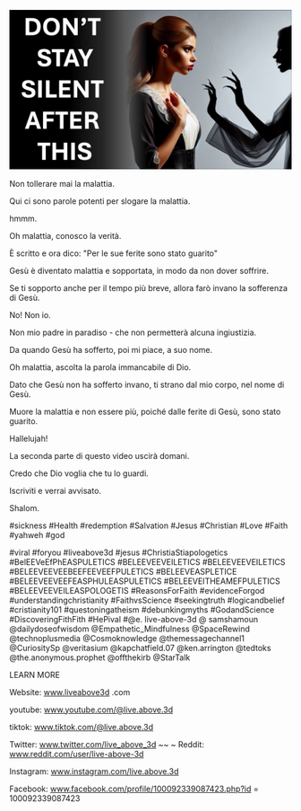 ![Video cover image](../cover.jpeg "cover-photo")

Non tollerare mai la malattia.

Qui ci sono parole potenti per slogare la malattia.

hmmm.

Oh malattia, conosco la verità.

È scritto e ora dico: "Per le sue ferite sono stato guarito"

Gesù è diventato malattia e sopportata, in modo da non dover soffrire.

Se ti sopporto anche per il tempo più breve, allora farò invano la sofferenza di Gesù.

No! Non io.

Non mio padre in paradiso - che non permetterà alcuna ingiustizia.

Da quando Gesù ha sofferto, poi mi piace, a suo nome.

Oh malattia, ascolta la parola immancabile di Dio.

Dato che Gesù non ha sofferto invano, ti strano dal mio corpo, nel nome di Gesù.

Muore la malattia e non essere più, poiché dalle ferite di Gesù, sono stato guarito.

Hallelujah!

La seconda parte di questo video uscirà domani.

Credo che Dio voglia che tu lo guardi.

Iscriviti e verrai avvisato.

Shalom.


#sickness #Health #redemption #Salvation #Jesus #Christian #Love #Faith #yahweh #god

#viral #foryou #liveabove3d #jesus #ChristiaStiapologetics #BelEEVeEfPhEASPULETICS #BELEEVEEVEILETICS #BELEEVEEVEILETICS #BELEEVEEVEEBEEFEEVEEFPULETICS #BELEEVEASPLETICE #BELEEVEEVEEFEASPHULEASPULETICS #BELEEVEITHEAMEFPULETICS #BELEEVEEVEILEASPOLOGETIS #ReasonsForFaith #evidenceForgod #understandingchristianity #FaithvsScience #seekingtruth #logicandbelief #cristianity101 #questoningatheism #debunkingmyths #GodandScience #DiscoveringFithFith #HePival #@e. live-above-3d @ samshamoun @dailydoseofwisdom @Empathetic_Mindfulness @SpaceRewind @technoplusmedia @Cosmoknowledge @themessagechannel1 @CuriositySp @veritasium @kapchatfield.07 @ken.arrington @tedtoks @the.anonymous.prophet @offthekirb @StarTalk

LEARN MORE


Website: www.liveabove3d .com

youtube: www.youtube.com/@live.above.3d

tiktok: www.tiktok.com/@live.above.3d

Twitter: www.twitter.com/live_above_3d ~~ ~ Reddit: www.reddit.com/user/live-above-3d

Instagram: www.instagram.com/live.above.3d

Facebook: www.facebook.com/profile/100092339087423.php?id = 100092339087423

